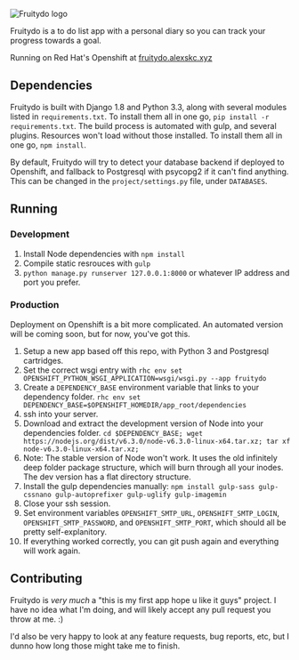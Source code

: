 ![Fruitydo logo](https://raw.githubusercontent.com/alexskc/Fruitydo/master/resources/branding/logo-large.png)

Fruitydo is a to do list app with a personal diary so you can track your progress towards a goal.

Running on Red Hat's Openshift at [fruitydo.alexskc.xyz](http://fruitydo.alexskc.xyz/)

## Dependencies
Fruitydo is built with Django 1.8 and Python 3.3, along with several modules listed in `requirements.txt`. To install them all in one go, `pip install -r requirements.txt`.
The build process is automated with gulp, and several plugins. Resources won't load without those installed. To install them all in one go, `npm install`.

By default, Fruitydo will try to detect your database backend if deployed to Openshift, and fallback to Postgresql with psycopg2 if it can't find anything. This can be changed in the `project/settings.py` file, under `DATABASES`.

## Running

### Development

1. Install Node dependencies with `npm install`
2. Compile static resrouces with `gulp`
3. `python manage.py runserver 127.0.0.1:8000` or whatever IP address and port you prefer.

### Production

Deployment on Openshift is a bit more complicated. An automated version will be coming soon, but for now, you've got this.
1. Setup a new app based off this repo, with Python 3 and Postgresql cartridges.
2. Set the correct wsgi entry with `rhc env set OPENSHIFT_PYTHON_WSGI_APPLICATION=wsgi/wsgi.py --app fruitydo`
3. Create a `DEPENDENCY_BASE` environment variable that links to your dependency folder. `rhc env set DEPENDENCY_BASE=$OPENSHIFT_HOMEDIR/app_root/dependencies`
4. ssh into your server.
5. Download and extract the development version of Node into your dependencies folder. `cd $DEPENDENCY_BASE; wget https://nodejs.org/dist/v6.3.0/node-v6.3.0-linux-x64.tar.xz; tar xf node-v6.3.0-linux-x64.tar.xz;`
6. Note: The stable version of Node won't work. It uses the old infinitely deep folder package structure, which will burn through all your inodes. The dev version has a flat directory structure.
7. Install the gulp dependencies manually: `npm install gulp-sass gulp-cssnano gulp-autoprefixer gulp-uglify gulp-imagemin`
8. Close your ssh session.
9. Set environment variables `OPENSHIFT_SMTP_URL`, `OPENSHIFT_SMTP_LOGIN`, `OPENSHIFT_SMTP_PASSWORD`, and `OPENSHIFT_SMTP_PORT`, which should all be pretty self-explanitory.
10. If everything worked correctly, you can git push again and everything will work again.
## Contributing
Fruitydo is *very much* a "this is my first app hope u like it guys" project. I have no idea what I'm doing, and will likely accept any pull request you throw at me. :)

I'd also be very happy to look at any feature requests, bug reports, etc, but I dunno how long those might take me to finish.
